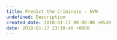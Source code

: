 ```yaml
---
title: Predict the Criminals - SVM
undefined: Description
created_date: 2018-01-17 00:00:00 +0530
date: 2018-01-17 23:10:46 +0000
---
```

